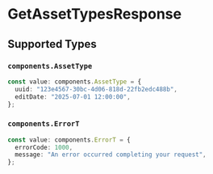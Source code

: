 # GetAssetTypesResponse


## Supported Types

### `components.AssetType`

```typescript
const value: components.AssetType = {
  uuid: "123e4567-30bc-4d06-818d-22fb2edc488b",
  editDate: "2025-07-01 12:00:00",
};
```

### `components.ErrorT`

```typescript
const value: components.ErrorT = {
  errorCode: 1000,
  message: "An error occurred completing your request",
};
```

